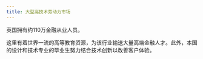 ```yaml
---
title: 大型高技术劳动力市场
---
```


英国拥有约110万金融从业人员。

这里有着世界一流的高等教育资源，为该行业输送大量高端金融人才。此外，本国的设计和技术专业的毕业生努力结合技术创新以改善客户体验。